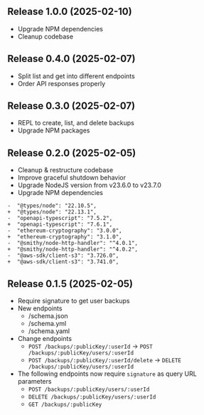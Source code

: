 ## Release 1.0.0 (2025-02-10)

- Upgrade NPM dependencies
- Cleanup codebase

## Release 0.4.0 (2025-02-07)

- Split list and get into different endpoints
- Order API responses properly

## Release 0.3.0 (2025-02-07)

- REPL to create, list, and delete backups
- Upgrade NPM packages

## Release 0.2.0 (2025-02-05)

- Cleanup & restructure codebase
- Improve graceful shutdown behavior
- Upgrade NodeJS version from v23.6.0 to v23.7.0
- Upgrade NPM dependencies

```
-  "@types/node": "22.10.5",
+  "@types/node": "22.13.1",
-  "openapi-typescript": "7.5.2",
+  "openapi-typescript": "7.6.1",
-  "ethereum-cryptography": "3.0.0",
+  "ethereum-cryptography": "3.1.0",
-  "@smithy/node-http-handler": "^4.0.1",
+  "@smithy/node-http-handler": "^4.0.2",
-  "@aws-sdk/client-s3": "3.726.0",
+  "@aws-sdk/client-s3": "3.741.0",
```

## Release 0.1.5 (2025-02-05)

- Require signature to get user backups
- New endpoints
  - /schema.json
  - /schema.yml
  - /schema.yaml
- Change endpoints
  - `POST /backups/:publicKey/:userId` -> `POST /backups/:publicKey/users/:userId`
  - `POST /backups/:publicKey/:userId/delete` -> `DELETE /backups/:publicKey/users/:userId`
- The following endpoints now require `signature` as query URL parameters
  - `POST /backups/:publicKey/users/:userId`
  - `DELETE /backups/:publicKey/users/:userId`
  - `GET /backups/:publicKey`

